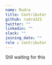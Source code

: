 ```yaml
---
name: Rudra
title: Contributor
github: rudra321
twitter: ""
linkedin: ""
slack: ""
joining_date: ""
role : contributor
---
```


Still waiting for this
